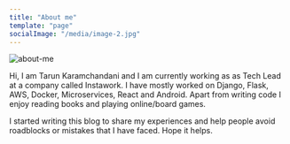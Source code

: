 ```yaml
---
title: "About me"
template: "page"
socialImage: "/media/image-2.jpg"
---
```


![about-me](/media/image-2.jpg)

Hi, I am Tarun Karamchandani and I am currently working as as Tech Lead at a company called Instawork. I have mostly worked on Django, Flask, AWS, Docker, Microservices, React and Android. Apart from writing code I enjoy reading books and playing online/board games.

I started writing this blog to share my experiences and help people avoid roadblocks or mistakes that I have faced. Hope it helps.

